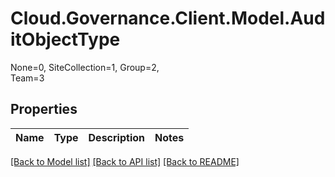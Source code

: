 # Cloud.Governance.Client.Model.AuditObjectType
None=0, SiteCollection=1, Group=2, </br>Team=3
## Properties

Name | Type | Description | Notes
------------ | ------------- | ------------- | -------------

[[Back to Model list]](../README.md#documentation-for-models) [[Back to API list]](../README.md#documentation-for-api-endpoints) [[Back to README]](../README.md)

